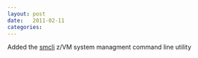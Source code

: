 ```yaml
---
layout: post
date:   2011-02-11
categories:
---
```

Added the <a href="zvm/smcli">smcli</a> z/VM system managment command line utility
